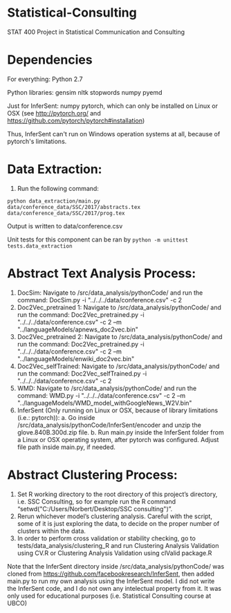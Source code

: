 # Statistical-Consulting
STAT 400 Project in Statistical Communication and Consulting

# Dependencies
For everything:
Python 2.7

Python libraries:
gensim
nltk
stopwords
numpy
pyemd

Just for InferSent:
numpy
pytorch, which can only be installed on Linux or OSX (see http://pytorch.org/ and https://github.com/pytorch/pytorch#installation)

Thus, InferSent can't run on Windows operation systems at all, because of pytorch's limitations.

# Data Extraction:
1. Run the following command:

`python data_extraction/main.py data/conference_data/SSC/2017/abstracts.tex data/conference_data/SSC/2017/prog.tex`

Output is written to data/conference.csv

Unit tests for this component can be ran by `python -m unittest tests.data_extraction`

# Abstract Text Analysis Process:
1.	DocSim: Navigate to /src/data_analysis/pythonCode/ and run the command:
DocSim.py -i "../../../data/conference.csv" -c 2
2.	Doc2Vec_pretrained 1: Navigate to /src/data_analysis/pythonCode/ and run the command:
Doc2Vec_pretrained.py -i "../../../data/conference.csv" -c 2 –m "../languageModels/apnews_doc2vec.bin"
3.	Doc2Vec_pretrained 2: Navigate to /src/data_analysis/pythonCode/ and run the command:
Doc2Vec_pretrained.py -i "../../../data/conference.csv" -c 2 –m "../languageModels/enwiki_doc2vec.bin"
4.	Doc2Vec_selfTrained: Navigate to /src/data_analysis/pythonCode/ and run the command:
Doc2Vec_selfTrained.py -i "../../../data/conference.csv" -c 2
5.	WMD: Navigate to /src/data_analysis/pythonCode/ and run the command:
WMD.py -i "../../../data/conference.csv" -c 2 –m "../languageModels/WMD_model_withGoogleNews_W2V.bin"
6.	InferSent (Only running on Linux or OSX, because of library limitations (i.e.: pytorch)):
a.	Go inside /src/data_analysis/pythonCode/InferSent/encoder and unzip the glove.840B.300d.zip file.
b.	Run main.py inside the InferSent folder from a Linux or OSX operating system, after pytorch was configured. Adjust file path inside main.py, if needed.


# Abstract Clustering Process:
1.	Set R working directory to the root directory of this project’s directory, i.e. SSC Consulting, so for example run the R command “setwd("C:/Users/Norbert/Desktop/SSC consulting")”.
2.	Rerun whichever model’s clustering analysis. Careful with the script, some of it is just exploring the data, to decide on the proper number of clusters within the data.
3.	In order to perform cross validation or stability checking, go to tests/data_analysis/clustering_R and run Clustering Analysis Validation using CV.R or Clustering Analysis Validation using clValid package.R

Note that the InferSent directory inside /src/data_analysis/pythonCode/ was cloned from https://github.com/facebookresearch/InferSent, then added main.py to run my own analysis using the InferSent model. I did not write the InferSent code, and I do not own any intelectual property from it. It was only used for educational purposes (i.e. Statistical Consulting course at UBCO)

